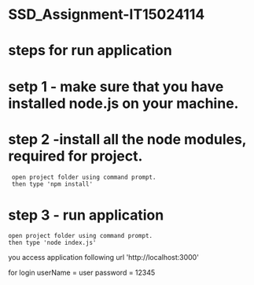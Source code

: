 # SSD_Assignment-IT15024114

# steps for run application
 
# setp 1 - make sure that you have installed node.js on your machine.
# step 2 -install all the node modules, required for project.
     open project folder using command prompt.
     then type 'npm install'
# step 3 - run application
    open project folder using command prompt.
    then type 'node index.js'

you access application following url 'http://localhost:3000'

for login userName = user password = 12345
